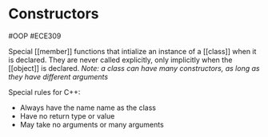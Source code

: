 # Constructors
#OOP #ECE309 

Special [[member]] functions that intialize an instance of a [[class]] when it is declared. They are never called explicitly, only implicitly when the [[object]] is declared.
*Note: a class can have many constructors, as long as they have different arguments*

Special rules for C++:
- Always have the name name as the class
- Have no return type or value
- May take no arguments or many arguments
